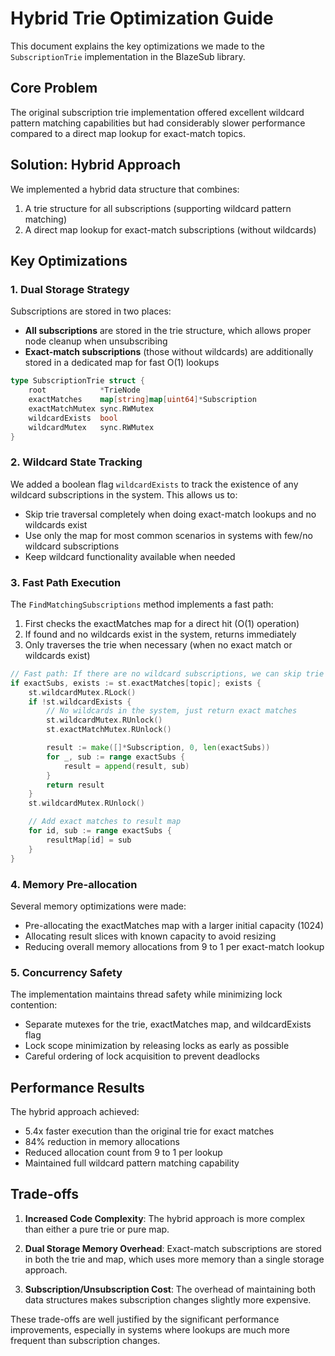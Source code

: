 # Hybrid Trie Optimization Guide

This document explains the key optimizations we made to the `SubscriptionTrie` implementation in the BlazeSub library.

## Core Problem

The original subscription trie implementation offered excellent wildcard pattern matching capabilities but had considerably slower performance compared to a direct map lookup for exact-match topics.

## Solution: Hybrid Approach

We implemented a hybrid data structure that combines:

1. A trie structure for all subscriptions (supporting wildcard pattern matching)
2. A direct map lookup for exact-match subscriptions (without wildcards)

## Key Optimizations

### 1. Dual Storage Strategy

Subscriptions are stored in two places:

- **All subscriptions** are stored in the trie structure, which allows proper node cleanup when unsubscribing
- **Exact-match subscriptions** (those without wildcards) are additionally stored in a dedicated map for fast O(1) lookups

```go
type SubscriptionTrie struct {
    root            *TrieNode
    exactMatches    map[string]map[uint64]*Subscription
    exactMatchMutex sync.RWMutex
    wildcardExists  bool
    wildcardMutex   sync.RWMutex
}
```

### 2. Wildcard State Tracking

We added a boolean flag `wildcardExists` to track the existence of any wildcard subscriptions in the system. This allows us to:

- Skip trie traversal completely when doing exact-match lookups and no wildcards exist
- Use only the map for most common scenarios in systems with few/no wildcard subscriptions
- Keep wildcard functionality available when needed

### 3. Fast Path Execution

The `FindMatchingSubscriptions` method implements a fast path:

1. First checks the exactMatches map for a direct hit (O(1) operation)
2. If found and no wildcards exist in the system, returns immediately
3. Only traverses the trie when necessary (when no exact match or wildcards exist)

```go
// Fast path: If there are no wildcard subscriptions, we can skip trie traversal
if exactSubs, exists := st.exactMatches[topic]; exists {
    st.wildcardMutex.RLock()
    if !st.wildcardExists {
        // No wildcards in the system, just return exact matches
        st.wildcardMutex.RUnlock()
        st.exactMatchMutex.RUnlock()

        result := make([]*Subscription, 0, len(exactSubs))
        for _, sub := range exactSubs {
            result = append(result, sub)
        }
        return result
    }
    st.wildcardMutex.RUnlock()

    // Add exact matches to result map
    for id, sub := range exactSubs {
        resultMap[id] = sub
    }
}
```

### 4. Memory Pre-allocation

Several memory optimizations were made:

- Pre-allocating the exactMatches map with a larger initial capacity (1024)
- Allocating result slices with known capacity to avoid resizing
- Reducing overall memory allocations from 9 to 1 per exact-match lookup

### 5. Concurrency Safety

The implementation maintains thread safety while minimizing lock contention:

- Separate mutexes for the trie, exactMatches map, and wildcardExists flag
- Lock scope minimization by releasing locks as early as possible
- Careful ordering of lock acquisition to prevent deadlocks

## Performance Results

The hybrid approach achieved:

- 5.4x faster execution than the original trie for exact matches
- 84% reduction in memory allocations
- Reduced allocation count from 9 to 1 per lookup
- Maintained full wildcard pattern matching capability

## Trade-offs

1. **Increased Code Complexity**: The hybrid approach is more complex than either a pure trie or pure map.

2. **Dual Storage Memory Overhead**: Exact-match subscriptions are stored in both the trie and map, which uses more memory than a single storage approach.

3. **Subscription/Unsubscription Cost**: The overhead of maintaining both data structures makes subscription changes slightly more expensive.

These trade-offs are well justified by the significant performance improvements, especially in systems where lookups are much more frequent than subscription changes.
